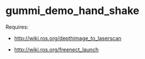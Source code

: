 # gummi_demo_hand_shake

Requires:

* http://wiki.ros.org/depthimage_to_laserscan

* http://wiki.ros.org/freenect_launch

